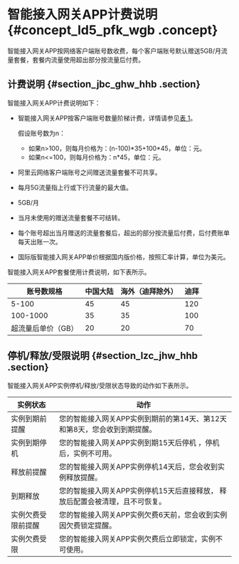 # 智能接入网关APP计费说明 {#concept_ld5_pfk_wgb .concept}

智能接入网关APP按网络客户端账号数收费，每个客户端账号默认赠送5GB/月流量套餐，套餐内流量使用超出部分按流量后付费。

## 计费说明 {#section_jbc_ghw_hhb .section}

智能接入网关APP计费说明如下：

-   智能接入网关APP按客户端账号数量阶梯计费，详情请参见[表 1](#table_5gn_pje_b9h)。

    假设账号数为n：

    -   如果n\>100，则每月价格为：\(n-100\)\*35+100\*45，单位：元。
    -   如果n<=100，则每月价格为：n\*45，单位：元。
-   阿里云网络客户端账号之间赠送流量套餐不可共享。
-   每月5G流量指上行或下行流量的最大值。
-   5GB/月
-   当月未使用的赠送流量套餐不可结转。
-   每个账号超出当月赠送的流量套餐后，超出的部分按流量后付费，后付费账单每天出账一次。
-   国际版智能接入网关APP单价根据国内版价格，按照汇率计算，单位为美元。

智能接入网关APP套餐使用计费说明，如下表所示。

|账号数规格|中国大陆|海外（迪拜除外）|迪拜|
|-----|----|--------|--|
|5-100|45|45|120|
|100-1000|35|35|100|
|超流量后单价（GB）|20|20|70|

## 停机/释放/受限说明 {#section_lzc_jhw_hhb .section}

智能接入网关APP实例停机/释放/受限状态导致的动作如下表所示。

|实例状态|动作|
|----|--|
|实例到期前提醒|您的智能接入网关APP实例到期前的第14天、第12天和第8天，您会收到到期提醒。|
|实例到期停机|您的智能接入网关APP实例到期15天后停机 ，停机后，实例不可用。|
|释放前提醒|您的智能接入网关APP实例停机14天后，您会收到实例释放提醒。|
|到期释放|您的智能接入网关APP实例停机15天后直接释放， 释放后配置会被清理，且不可恢复。|
|实例欠费受限前提醒|您的智能接入网关APP实例欠费6天前，您会收到实例因欠费锁定提醒。|
|实例欠费受限|您的智能接入网关APP实例欠费后立即锁定，实例不可使用。|

